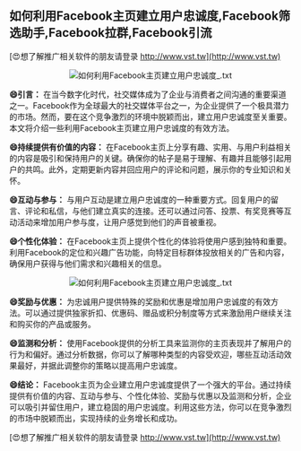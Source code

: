 ## **如何利用Facebook主页建立用户忠诚度,Facebook筛选助手,Facebook拉群,Facebook引流**

[😍想了解推广相关软件的朋友请登录 http://www.vst.tw](http://www.vst.tw)

 <center><img src="https://vst.tw/MP4/tuiguang/png/6.png" alt="如何利用Facebook主页建立用户忠诚度_.txt"></center>

**😄引言：**
在当今数字化时代，社交媒体成为了企业与消费者之间沟通的重要渠道之一。Facebook作为全球最大的社交媒体平台之一，为企业提供了一个极具潜力的市场。然而，要在这个竞争激烈的环境中脱颖而出，建立用户忠诚度至关重要。本文将介绍一些利用Facebook主页建立用户忠诚度的有效方法。

**😄持续提供有价值的内容：**
在Facebook主页上分享有趣、实用、与用户利益相关的内容是吸引和保持用户的关键。确保你的帖子是易于理解、有趣并且能够引起用户的共鸣。此外，定期更新内容并回应用户的评论和问题，展示你的专业知识和关怀。

**😄互动与参与：**
与用户互动是建立用户忠诚度的一种重要方式。回复用户的留言、评论和私信，与他们建立真实的连接。还可以通过问答、投票、有奖竞赛等互动活动来增加用户参与度，让用户感觉到他们的声音被重视。

**😄个性化体验：**
在Facebook主页上提供个性化的体验将使用户感到独特和重要。利用Facebook的定位和兴趣广告功能，向特定目标群体投放相关的广告和内容，确保用户获得与他们需求和兴趣相关的信息。

 <center><img src="https://vst.tw/MP4/tuiguang/png/0.png" alt="如何利用Facebook主页建立用户忠诚度_.txt"></center>

**😄奖励与优惠：**
为忠诚用户提供特殊的奖励和优惠是增加用户忠诚度的有效方法。可以通过提供独家折扣、优惠码、赠品或积分制度等方式来激励用户继续关注和购买你的产品或服务。

**😄监测和分析：**
使用Facebook提供的分析工具来监测你的主页表现并了解用户的行为和偏好。通过分析数据，你可以了解哪种类型的内容受欢迎，哪些互动活动效果最好，并据此调整你的策略以提高用户忠诚度。

**😄结论：**
Facebook主页为企业建立用户忠诚度提供了一个强大的平台。通过持续提供有价值的内容、互动与参与、个性化体验、奖励与优惠以及监测和分析，企业可以吸引并留住用户，建立稳固的用户忠诚度。利用这些方法，你可以在竞争激烈的市场中脱颖而出，实现持续的业务增长和成功。

[😍想了解推广相关软件的朋友请登录 http://www.vst.tw](http://www.vst.tw)



